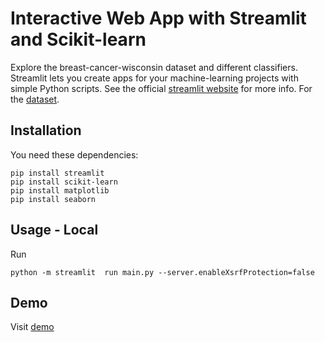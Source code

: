 # Interactive Web App with Streamlit and Scikit-learn
Explore the breast-cancer-wisconsin dataset and different classifiers. Streamlit lets you create apps for your machine-learning projects with simple
Python scripts. See the official [streamlit website](https://www.streamlit.io/) for more info. For the [dataset](https://www.kaggle.com/datasets/uciml/breast-cancer-wisconsin-data).

## Installation
You need these dependencies:
```console
pip install streamlit
pip install scikit-learn
pip install matplotlib
pip install seaborn
```

## Usage - Local
Run
```console
python -m streamlit  run main.py --server.enableXsrfProtection=false
```

## Demo
Visit [demo](https://hidayetersindursun-ml-methods-streamlit-main-ileoxh.streamlit.app/)
